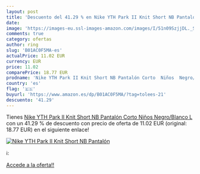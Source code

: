```yaml
---
layout: post
title: 'Descuento del 41.29 % en Nike YTH Park II Knit Short NB Pantalón '
date: 
image: 'https://images-eu.ssl-images-amazon.com/images/I/51n09SzjjDL._SL200_.jpg'
comments: true
category: ofertas
author: ring
slug: 'B01AC0F5MA-es'
actualPrice: 11.02 EUR
currency: EUR
price: 11.02
comparePrice: 18.77 EUR
prodname: 'Nike YTH Park II Knit Short NB Pantalón Corto  Niños  Negro/Blanco  L'
country: 'es'
flag: '🇪🇸'
buyurl: 'https://www.amazon.es/dp/B01AC0F5MA/?tag=tolees-21'
descuento: '41.29'
---
```


Tienes [Nike YTH Park II Knit Short NB Pantalón Corto  Niños  Negro/Blanco  L](https://www.amazon.es/dp/B01AC0F5MA/?tag=tolees-21) con un 41.29 % de descuento con precio de oferta de 11.02 EUR (original: 18.77 EUR) en el siguiente enlace!

[![Nike YTH Park II Knit Short NB Pantalón ](https://images-eu.ssl-images-amazon.com/images/I/51n09SzjjDL._SL200_.jpg)](https://www.amazon.es/dp/B01AC0F5MA/?tag=tolees-21)

ℹ️:


[Accede a la oferta!!](https://www.amazon.es/dp/B01AC0F5MA/?tag=tolees-21)
